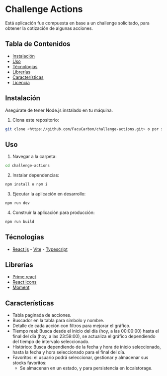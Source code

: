 # Challenge Actions

Está aplicación fue compuesta en base a un challenge solicitado, para obtener la cotización de algunas acciones.

## Tabla de Contenidos

- [Instalación](#instalación)
- [Uso](#uso)
- [Técnologias](#tecnologias)
- [Librerías](#librerias)
- [Características](#características)
- [Licencia](#licencia)

## Instalación

Asegúrate de tener Node.js instalado en tu máquina.

1. Clona este repositorio:

```bash
git clone <https://github.com/FacuCarbon/challenge-actions.git> o por ssh <git@github.com:FacuCarbon/challenge-actions.git>
```

## Uso

1. Navegar a la carpeta:

```bash
cd challenge-actions
```

2. Instalar dependencias:

```bash
npm install o npm i
```

3. Ejecutar la aplicación en desarrollo:

```bash
npm run dev
```

4. Construir la aplicación para producción:

```bash
npm run build
```

## Técnologias

- [React js](https://es.react.dev/) - [Vite](https://vitejs.dev/guide/) - [Typescript](https://www.typescriptlang.org/)

## Librerías

- [Prime react](https://primereact.org/installation/)
- [React icons](https://react-icons.github.io/react-icons/)
- [Moment](https://momentjs.com/docs/)

## Características

- Tabla paginada de acciones.
- Buscador en la tabla para símbolo y nombre.
- Detalle de cada acción con filtros para mejorar el gráfico.
- Tiempo real: Busca desde el inicio del día (hoy, a las 00:00:00) hasta el final del día (hoy, a las 23:59:00), se actualiza el gráfico dependiendo del tiempo de intervalo seleccionado.
- Histórico: Busca dependiendo de la fecha y hora de inicio seleccionado, hasta la fecha y hora seleccionado para el final del día.
- Favoritos: el usuario podrá seleccionar, gestionar y almacenar sus stocks favoritos:
  - Se almacenan en un estado, y para persistencia en localstorage.
